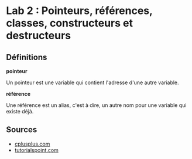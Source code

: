# Lab 2 : Pointeurs, références, classes, constructeurs et destructeurs

## Définitions

**pointeur**

Un pointeur est une variable qui contient l'adresse d'une autre variable.

**référence**

Une référence est un alias, c'est à dire, un autre nom pour une variable qui existe déjà.

## Sources
* [cplusplus.com](http://www.cplusplus.com/doc/tutorial/pointers/)
* [tutorialspoint.com](https://www.tutorialspoint.com/cplusplus/cpp_references.htm)
